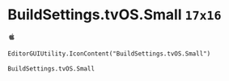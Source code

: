 # BuildSettings.tvOS.Small `17x16`
<img src="/img/BuildSettings.tvOS.Small.png" width=17 height=16>

``` CSharp
EditorGUIUtility.IconContent("BuildSettings.tvOS.Small")
```
```
BuildSettings.tvOS.Small
```

